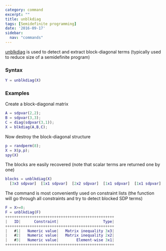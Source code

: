 ```yaml
---
category: command
excerpt: ""
title: unblkdiag
tags: [Semidefinite programming]
date: '2016-09-17'
sidebar:
  nav: "commands"
---
```


[unblkdiag](/command/unblkdiag) is used to detect and extract block-diagonal terms (typically used to reduce size of a semidefinite program)

### Syntax

````matlab
Y = unblkdiag(X)
````

### Examples

Create a block-diagonal matrix

````matlab
A = sdpvar(2,2);
B = sdpvar(3,3);
C = diag(sdpvar(3,1));
X = blkdiag(A,B,C);
````

Now destroy the block-diagonal structure

````matlab
p = randperm(8);
X = X(p,p);
spy(X)
````

The blocks are easily recovered (note that scalar terms are returned one by one)

````matlab
blocks = unblkdiag(X)
  [3x3 sdpvar]  [1x1 sdpvar]  [2x2 sdpvar]  [1x1 sdpvar]  [1x1 sdpvar]
````

The command is most conveniently used on constraint lists (the function will go through all constraints and try to detect blocked SDP terms)

````matlab
F = X>=0;
F = unblkdiag(F)
+++++++++++++++++++++++++++++++++++++++++++++++++
|   ID|      Constraint|                    Type|
+++++++++++++++++++++++++++++++++++++++++++++++++
|   #1|   Numeric value|   Matrix inequality 3x3|
|   #2|   Numeric value|   Matrix inequality 2x2|
|   #3|   Numeric value|        Element-wise 3x1|
+++++++++++++++++++++++++++++++++++++++++++++++++
````
